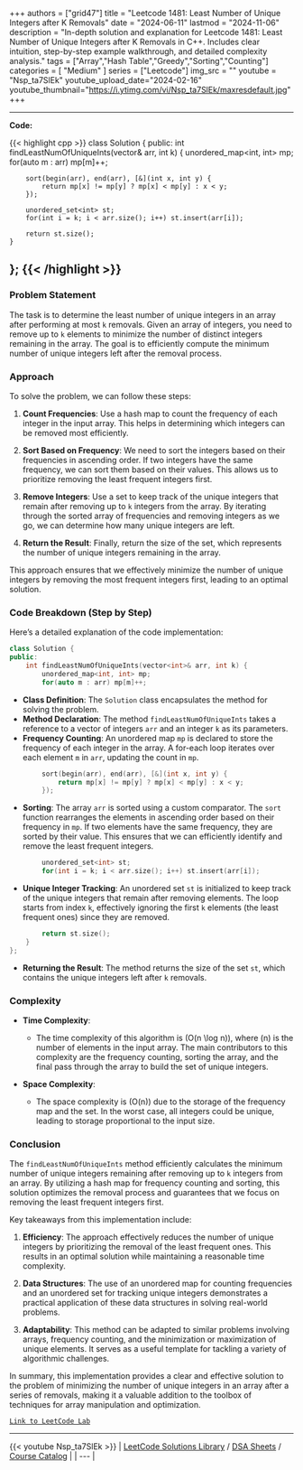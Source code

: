 
+++
authors = ["grid47"]
title = "Leetcode 1481: Least Number of Unique Integers after K Removals"
date = "2024-06-11"
lastmod = "2024-11-06"
description = "In-depth solution and explanation for Leetcode 1481: Least Number of Unique Integers after K Removals in C++. Includes clear intuition, step-by-step example walkthrough, and detailed complexity analysis."
tags = ["Array","Hash Table","Greedy","Sorting","Counting"]
categories = [
    "Medium"
]
series = ["Leetcode"]
img_src = ""
youtube = "Nsp_ta7SlEk"
youtube_upload_date="2024-02-16"
youtube_thumbnail="https://i.ytimg.com/vi/Nsp_ta7SlEk/maxresdefault.jpg"
+++



---
**Code:**

{{< highlight cpp >}}
class Solution {
public:
    int findLeastNumOfUniqueInts(vector<int>& arr, int k) {
        unordered_map<int, int> mp;
        for(auto m : arr) mp[m]++;

        sort(begin(arr), end(arr), [&](int x, int y) {
            return mp[x] != mp[y] ? mp[x] < mp[y] : x < y;
        });

        unordered_set<int> st;
        for(int i = k; i < arr.size(); i++) st.insert(arr[i]);

        return st.size();
    }
};
{{< /highlight >}}
---

### Problem Statement

The task is to determine the least number of unique integers in an array after performing at most `k` removals. Given an array of integers, you need to remove up to `k` elements to minimize the number of distinct integers remaining in the array. The goal is to efficiently compute the minimum number of unique integers left after the removal process.

### Approach

To solve the problem, we can follow these steps:

1. **Count Frequencies**: Use a hash map to count the frequency of each integer in the input array. This helps in determining which integers can be removed most efficiently.

2. **Sort Based on Frequency**: We need to sort the integers based on their frequencies in ascending order. If two integers have the same frequency, we can sort them based on their values. This allows us to prioritize removing the least frequent integers first.

3. **Remove Integers**: Use a set to keep track of the unique integers that remain after removing up to `k` integers from the array. By iterating through the sorted array of frequencies and removing integers as we go, we can determine how many unique integers are left.

4. **Return the Result**: Finally, return the size of the set, which represents the number of unique integers remaining in the array.

This approach ensures that we effectively minimize the number of unique integers by removing the most frequent integers first, leading to an optimal solution.

### Code Breakdown (Step by Step)

Here’s a detailed explanation of the code implementation:

```cpp
class Solution {
public:
    int findLeastNumOfUniqueInts(vector<int>& arr, int k) {
        unordered_map<int, int> mp;
        for(auto m : arr) mp[m]++;
```
- **Class Definition**: The `Solution` class encapsulates the method for solving the problem.
- **Method Declaration**: The method `findLeastNumOfUniqueInts` takes a reference to a vector of integers `arr` and an integer `k` as its parameters.
- **Frequency Counting**: An unordered map `mp` is declared to store the frequency of each integer in the array. A for-each loop iterates over each element `m` in `arr`, updating the count in `mp`.

```cpp
        sort(begin(arr), end(arr), [&](int x, int y) {
            return mp[x] != mp[y] ? mp[x] < mp[y] : x < y;
        });
```
- **Sorting**: The array `arr` is sorted using a custom comparator. The `sort` function rearranges the elements in ascending order based on their frequency in `mp`. If two elements have the same frequency, they are sorted by their value. This ensures that we can efficiently identify and remove the least frequent integers.

```cpp
        unordered_set<int> st;
        for(int i = k; i < arr.size(); i++) st.insert(arr[i]);
```
- **Unique Integer Tracking**: An unordered set `st` is initialized to keep track of the unique integers that remain after removing elements. The loop starts from index `k`, effectively ignoring the first `k` elements (the least frequent ones) since they are removed.

```cpp
        return st.size();
    }
};
```
- **Returning the Result**: The method returns the size of the set `st`, which contains the unique integers left after `k` removals.

### Complexity

- **Time Complexity**:
  - The time complexity of this algorithm is \(O(n \log n)\), where \(n\) is the number of elements in the input array. The main contributors to this complexity are the frequency counting, sorting the array, and the final pass through the array to build the set of unique integers.

- **Space Complexity**:
  - The space complexity is \(O(n)\) due to the storage of the frequency map and the set. In the worst case, all integers could be unique, leading to storage proportional to the input size.

### Conclusion

The `findLeastNumOfUniqueInts` method efficiently calculates the minimum number of unique integers remaining after removing up to `k` integers from an array. By utilizing a hash map for frequency counting and sorting, this solution optimizes the removal process and guarantees that we focus on removing the least frequent integers first.

Key takeaways from this implementation include:

1. **Efficiency**: The approach effectively reduces the number of unique integers by prioritizing the removal of the least frequent ones. This results in an optimal solution while maintaining a reasonable time complexity.

2. **Data Structures**: The use of an unordered map for counting frequencies and an unordered set for tracking unique integers demonstrates a practical application of these data structures in solving real-world problems.

3. **Adaptability**: This method can be adapted to similar problems involving arrays, frequency counting, and the minimization or maximization of unique elements. It serves as a useful template for tackling a variety of algorithmic challenges.

In summary, this implementation provides a clear and effective solution to the problem of minimizing the number of unique integers in an array after a series of removals, making it a valuable addition to the toolbox of techniques for array manipulation and optimization.

[`Link to LeetCode Lab`](https://leetcode.com/problems/least-number-of-unique-integers-after-k-removals/description/)

---
{{< youtube Nsp_ta7SlEk >}}
| [LeetCode Solutions Library](https://grid47.xyz/leetcode/) / [DSA Sheets](https://grid47.xyz/sheets/) / [Course Catalog](https://grid47.xyz/courses/) |
| --- |
